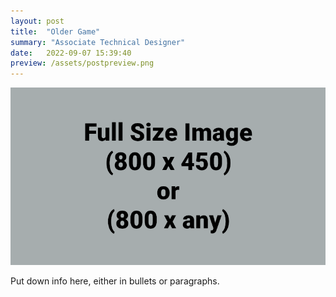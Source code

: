 ```yaml
---
layout: post
title:  "Older Game"
summary: "Associate Technical Designer"
date:   2022-09-07 15:39:40
preview: /assets/postpreview.png
---
```


![Picture 1](/assets/fullsize.png)

Put down info here, either in bullets or paragraphs.
